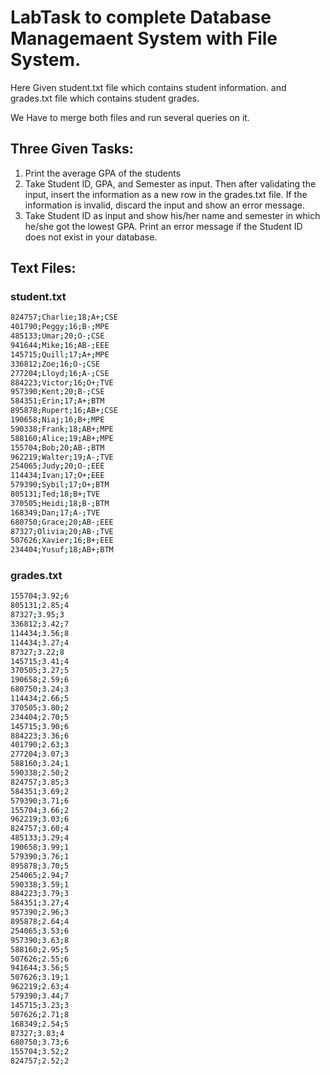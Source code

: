 # LabTask to complete Database Managemaent System with File System. 

Here Given student.txt file which contains student information. and grades.txt file which contains student grades.

We Have to merge both files and run several queries on it.

## Three Given Tasks:
1. Print the average GPA of the students
2. Take Student ID, GPA, and Semester as input. Then after validating the input, insert the information
as a new row in the grades.txt file. If the information is invalid, discard the input
and show an error message.
3. Take Student ID as input and show his/her name and semester in which he/she got the lowest
GPA. Print an error message if the Student ID does not exist in your database.


## Text Files:

### student.txt
```bash
824757;Charlie;18;A+;CSE
401790;Peggy;16;B-;MPE
485133;Umar;20;O-;CSE
941644;Mike;16;AB-;EEE
145715;Quill;17;A+;MPE
336812;Zoe;16;O-;CSE
277204;Lloyd;16;A-;CSE
884223;Victor;16;O+;TVE
957390;Kent;20;B-;CSE
584351;Erin;17;A+;BTM
895878;Rupert;16;AB+;CSE
190658;Niaj;16;B+;MPE
590338;Frank;18;AB+;MPE
588160;Alice;19;AB+;MPE
155704;Bob;20;AB-;BTM
962219;Walter;19;A-;TVE
254065;Judy;20;O-;EEE
114434;Ivan;17;O+;EEE
579390;Sybil;17;O+;BTM
805131;Ted;18;B+;TVE
370505;Heidi;18;B-;BTM
168349;Dan;17;A-;TVE
680750;Grace;20;AB-;EEE
87327;Olivia;20;AB-;TVE
507626;Xavier;16;B+;EEE
234404;Yusuf;18;AB+;BTM
```

### grades.txt
```bash
155704;3.92;6
805131;2.85;4
87327;3.95;3
336812;3.42;7
114434;3.56;8
114434;3.27;4
87327;3.22;8
145715;3.41;4
370505;3.27;5
190658;2.59;6
680750;3.24;3
114434;2.66;5
370505;3.80;2
234404;2.70;5
145715;3.90;6
884223;3.36;6
401790;2.63;3
277204;3.07;3
588160;3.24;1
590338;2.50;2
824757;3.85;3
584351;3.69;2
579390;3.71;6
155704;3.66;2
962219;3.03;6
824757;3.60;4
485133;3.29;4
190658;3.99;1
579390;3.76;1
895878;3.70;5
254065;2.94;7
590338;3.59;1
884223;3.79;3
584351;3.27;4
957390;2.96;3
895878;2.64;4
254065;3.53;6
957390;3.63;8
588160;2.95;5
507626;2.55;6
941644;3.56;5
507626;3.19;1
962219;2.63;4
579390;3.44;7
145715;3.23;3
507626;2.71;8
168349;2.54;5
87327;3.83;4
680750;3.73;6
155704;3.52;2
824757;2.52;2
```